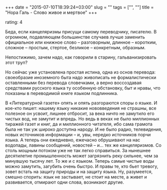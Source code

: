 +++
date = "2015-07-10T18:39:24+03:00"
slug = ""
tags = ["", ""]
title = "Нора Галь - Слово живое и мертвое"
+++

rating: 4

Беда, если канцеляризмы присущи самому переводчику, писателю. В огромном,
подавляющем большинстве случаев лучше заменить официальное или книжное слово –
разговорным, длинное – коротким, сложное – простым, стертое, безликое –
конкретным, образным.

Непостижимо, зачем надо, как говорили в старину, гальванизировать этот труп?

Но сейчас уже установлена простая истина, одна из основ перевода: своеобразие
иноземного быта надо живописать не формалистически оставленными без перевода
словечками, а верно воссоздавая средствами русского языка ту особенную
обстановку, быт и нравы, что показаны в переводимой книге языком подлинника.

В «Литературной газете» опять и опять разгораются споры о языке. И кое-кто
пишет: нашему языку никакие нововведения не страшны, все полезное он усвоит,
лишнее отбросит, за века ничто не замутило его чистых вод, не замутит и впредь.
Но ведь в веках не было миллионных тиражей газет и книг, да и миллионного
читателя, ибо сама грамота была не так уж широко доступна народу. И не было
радио, телевидения, новых источников информации – и, увы, нередко источников
порчи языка. А теперь они ежедневно, ежечасно обрушивают на нас водопады, лавины
сообщений, новостей – и… тех же канцеляризмов. Со столь мощным потоком уже не
так легко справиться. За нынешнее десятилетие промышленность может загрязнить
реку сильнее, чем за минувшую тысячу лет. То же и с языком. Теперь самые чистые
воды можно замутить, загубить очень быстро. И правы те, кто бьет тревогу, зовет
встать на защиту природы и на защиту языка. Ну, разумеется, смешно спорить: язык
не застывает, не стоит на месте, а живет и развивается, отмирают одни слова,
возникают другие.
